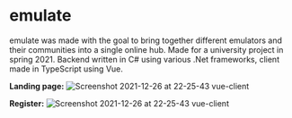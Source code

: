 # emulate

emulate was made with the goal to bring together different emulators and their communities into a single online hub. Made for a university project in spring 2021.
Backend written in C# using various .Net frameworks, client made in TypeScript using Vue.

**Landing page:**
![Screenshot 2021-12-26 at 22-25-43 vue-client](https://user-images.githubusercontent.com/57288361/147419279-728d3e72-b01c-489c-ab9b-75d1c5f313d4.png)

**Register:**
![Screenshot 2021-12-26 at 22-25-43 vue-client](https://user-images.githubusercontent.com/57288361/147419368-5bd5d548-6bd6-4401-9cb2-85a9e939e6fc.png)

